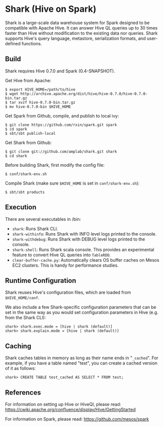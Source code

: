 # Shark (Hive on Spark)

Shark is a large-scale data warehouse system for Spark designed to be compatible with
Apache Hive. It can answer Hive QL queries up to 30 times faster than Hive without
modification to the existing data nor queries. Shark supports Hive's query language,
metastore, serialization formats, and user-defined functions.


## Build

Shark requires Hive 0.7.0 and Spark (0.4-SNAPSHOT).

Get Hive from Apache:

    $ export HIVE_HOME=/path/to/hive
    $ wget http://archive.apache.org/dist/hive/hive-0.7.0/hive-0.7.0-bin.tar.gz
    $ tar xvzf hive-0.7.0-bin.tar.gz
    $ mv hive-0.7.0-bin $HIVE_HOME

Get Spark from Github, compile, and publish to local ivy:

    $ git clone https://github.com/rxin/spark.git spark 
    $ cd spark 
    $ sbt/sbt publish-local

Get Shark from Github:

    $ git clone git://github.com/amplab/shark.git shark
    $ cd shark

Before building Shark, first modify the config file:

    $ conf/shark-env.sh 

Compile Shark (make sure `$HIVE_HOME` is set in `conf/shark-env.sh`):

    $ sbt/sbt products


## Execution

There are several executables in /bin:

* `shark`: Runs Shark CLI.
* `shark-withinfo`: Runs Shark with INFO level logs printed to the console.
* `shark-withdebug`: Runs Shark with DEBUG level logs printed to the console.
* `shark-shell`: Runs Shark scala console. This provides an experimental feature
to convert Hive QL queries into `TableRDD`.
* `clear-buffer-cache.py`: Automatically clears OS buffer caches on Mesos EC2
clusters. This is handy for performance studies.


## Runtime Configuration

Shark reuses Hive's configuration files, which are loaded from `$HIVE_HOME/conf`.

We also include a few Shark-specific configuration parameters that can be set
in the same way as you would set configuration parameters in Hive (e.g. from the 
Shark CLI):

    shark> shark.exec.mode = [hive | shark (default)]
    shark> shark.explain.mode = [hive | shark (default)]


## Caching

Shark caches tables in memory as long as their name ends in "`_cached`". For example, 
if you have a table named "test", you can create a cached version of it as follows:

    shark> CREATE TABLE test_cached AS SELECT * FROM test;


References
----------
For information on setting up Hive or HiveQl, please read:
https://cwiki.apache.org/confluence/display/Hive/GettingStarted

For information on Spark, please read:
https://github.com/mesos/spark


